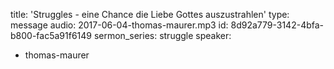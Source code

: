 title: 'Struggles - eine Chance die Liebe Gottes auszustrahlen'
type: message
audio: 2017-06-04-thomas-maurer.mp3
id: 8d92a779-3142-4bfa-b800-fac5a91f6149
sermon_series: struggle
speaker:
  - thomas-maurer
